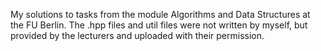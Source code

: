 My solutions to tasks from the module Algorithms and Data Structures at the FU Berlin.
The .hpp files and util files were not written by myself, but provided by the lecturers and uploaded with their permission.
